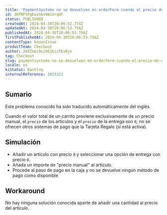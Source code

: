 ```yaml
---
title: 'PaymentSystems no se devuelven en orderForm cuando el precio de un carrito proviene exclusivamente de manualPrice'
id: 3KPNFtPgEwshbv6WiGrqOF
status: PUBLISHED
createdAt: 2024-04-30T20:06:52.774Z
updatedAt: 2024-04-30T20:06:53.756Z
publishedAt: 2024-04-30T20:06:53.756Z
firstPublishedAt: 2024-04-30T20:06:53.756Z
contentType: knownIssue
productTeam: Checkout
author: 2mXZkbi0oi061KicTExNjo
tag: Checkout
slug: paymentsystems-no-se-devuelven-en-orderform-cuando-el-precio-de-un-carrito-proviene-exclusivamente-de-manualprice
locale: es
kiStatus: Backlog
internalReference: 1025321
---
```


## Sumario

<div class="alert alert-info">
  <p>Este problema conocido ha sido traducido automáticamente del inglés.</p>
</div>


Cuando el valor total de un carrito proviene exclusivamente de un precio manual, el `precio` de los artículos y el `precio` de la entrega son `0`, no se ofrecen otros sistemas de pago que la Tarjeta Regalo (si está activa).


##

## Simulación



- Añadir un artículo con precio `0` y seleccionar una opción de entrega con precio `0`.
- Añada un importe de "precio manual" al artículo.
- Procede al paso de pago en la caja y no se devuelve ningún método de pago como disponible



## Workaround


No hay ninguna solución conocida aparte de añadir una cantidad al precio del artículo.





